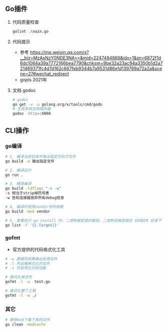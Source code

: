 ## Go插件
1. 代码质量检查
    ```bash
    golint .\main.go
    ```

2. 代码提示
    - 参考 https://mp.weixin.qq.com/s?__biz=MzAxNzY0NDE3NA==&mid=2247484866&idx=1&sn=6872f1d6dc1064a39a7772166bea7790&chksm=9be32a23ac94a3350b1d2a721469371fc4d7d162c667feb9344b7a9531d86e1d139769a72a2a&scene=27#wechat_redirect
    - gopls  2021年

3. 文档 godoc
    ```bash
    # godoc
    go get -v -u golang.org/x/tools/cmd/godo
    # 生成本地文档服务器
    godoc -http=:6060
    ```
## CLI操作
### go编译
```bash
# 1. 编译当前目录并输出指定可执行文件
go build -o 输出指定文件

# 2. 编译运行
go run .

# 3. 精简编译
go build -ldflags "-s -w"
-s 相当于strip掉符号表
-w 告知连接器放弃所有debug信息

# 4. 编译时使用vendor中的依赖
go build -mod vendor

# 5. 查看执行 go install 时，二进制被安装的路径。二进制会被安装在 $GOBIN 目录下
go list -f '{{.Target}}'
```
### gofmt
- 官方提供的代码格式化工具
```bash
# -w 直接将结果输出到源文件
# -l 列出被格式化的文件
# -s 开启简化代码功能

# 格式化单文件
gofmt -l -w  test.go

# 格式化整个工程
gofmt -l -w ./
```

### 其它
```bash
# 删除mod下载下来的文件
go clean -modcache
```